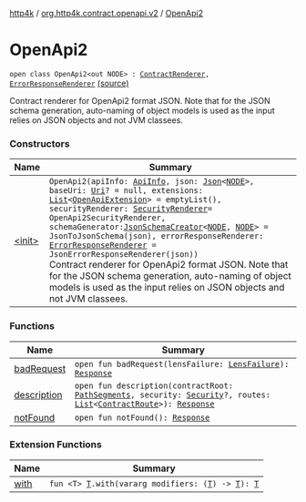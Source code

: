 [http4k](../../index.md) / [org.http4k.contract.openapi.v2](../index.md) / [OpenApi2](./index.md)

# OpenApi2

`open class OpenApi2<out NODE> : `[`ContractRenderer`](../../org.http4k.contract/-contract-renderer/index.md)`, `[`ErrorResponseRenderer`](../../org.http4k.contract/-error-response-renderer/index.md) [(source)](https://github.com/http4k/http4k/blob/master/http4k-contract/src/main/kotlin/org/http4k/contract/openapi/v2/OpenApi2.kt#L35)

Contract renderer for OpenApi2 format JSON. Note that for the JSON schema generation, auto-naming of
object models is used as the input relies on JSON objects and not JVM classees.

### Constructors

| Name | Summary |
|---|---|
| [&lt;init&gt;](-init-.md) | `OpenApi2(apiInfo: `[`ApiInfo`](../../org.http4k.contract.openapi/-api-info/index.md)`, json: `[`Json`](../../org.http4k.format/-json/index.md)`<`[`NODE`](index.md#NODE)`>, baseUri: `[`Uri`](../../org.http4k.core/-uri/index.md)`? = null, extensions: `[`List`](https://kotlinlang.org/api/latest/jvm/stdlib/kotlin.collections/-list/index.html)`<`[`OpenApiExtension`](../../org.http4k.contract.openapi/-open-api-extension/index.md)`> = emptyList(), securityRenderer: `[`SecurityRenderer`](../../org.http4k.contract.openapi/-security-renderer/index.md)` = OpenApi2SecurityRenderer, schemaGenerator: `[`JsonSchemaCreator`](../../org.http4k.util/-json-schema-creator/index.md)`<`[`NODE`](index.md#NODE)`, `[`NODE`](index.md#NODE)`> = JsonToJsonSchema(json), errorResponseRenderer: `[`ErrorResponseRenderer`](../../org.http4k.contract/-error-response-renderer/index.md)` = JsonErrorResponseRenderer(json))`<br>Contract renderer for OpenApi2 format JSON. Note that for the JSON schema generation, auto-naming of object models is used as the input relies on JSON objects and not JVM classees. |

### Functions

| Name | Summary |
|---|---|
| [badRequest](bad-request.md) | `open fun badRequest(lensFailure: `[`LensFailure`](../../org.http4k.lens/-lens-failure/index.md)`): `[`Response`](../../org.http4k.core/-response/index.md) |
| [description](description.md) | `open fun description(contractRoot: `[`PathSegments`](../../org.http4k.contract/-path-segments/index.md)`, security: `[`Security`](../../org.http4k.contract.security/-security/index.md)`?, routes: `[`List`](https://kotlinlang.org/api/latest/jvm/stdlib/kotlin.collections/-list/index.html)`<`[`ContractRoute`](../../org.http4k.contract/-contract-route/index.md)`>): `[`Response`](../../org.http4k.core/-response/index.md) |
| [notFound](not-found.md) | `open fun notFound(): `[`Response`](../../org.http4k.core/-response/index.md) |

### Extension Functions

| Name | Summary |
|---|---|
| [with](../../org.http4k.core/with.md) | `fun <T> `[`T`](../../org.http4k.core/with.md#T)`.with(vararg modifiers: (`[`T`](../../org.http4k.core/with.md#T)`) -> `[`T`](../../org.http4k.core/with.md#T)`): `[`T`](../../org.http4k.core/with.md#T) |
